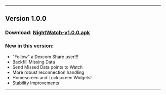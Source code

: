 ***

## Version 1.0.0

### Download: [NightWatch-v1.0.0.apk](http://bit.ly/1EHlg2L)

### New in this version:
 * "Follow" a Dexcom Share user!!!
 * Backfill Missing Data
 * Send Missed Data points to Watch
 * More robust reconnection handling
 * Homescreen and Lockscreen Widgets!
 * Stability Improvements
***
